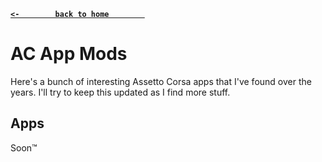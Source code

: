 **[`<-        back to home        `](README.md)**
# AC App Mods
Here's a bunch of interesting Assetto Corsa apps that I've found over the years. I'll try to keep this updated as I find more stuff.

## Apps
Soon™